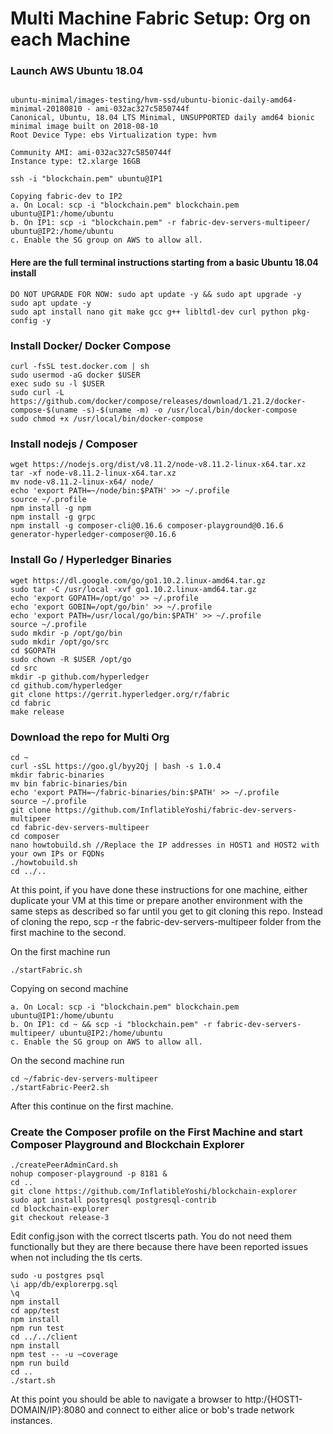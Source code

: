 # Multi Machine Fabric Setup: Org on each Machine


### Launch AWS Ubuntu 18.04 

```

ubuntu-minimal/images-testing/hvm-ssd/ubuntu-bionic-daily-amd64-minimal-20180810 - ami-032ac327c5850744f
Canonical, Ubuntu, 18.04 LTS Minimal, UNSUPPORTED daily amd64 bionic minimal image built on 2018-08-10
Root Device Type: ebs Virtualization type: hvm

Community AMI: ami-032ac327c5850744f
Instance type: t2.xlarge 16GB

ssh -i "blockchain.pem" ubuntu@IP1

Copying fabric-dev to IP2
a. On Local: scp -i "blockchain.pem" blockchain.pem ubuntu@IP1:/home/ubuntu
b. On IP1: scp -i "blockchain.pem" -r fabric-dev-servers-multipeer/ ubuntu@IP2:/home/ubuntu
c. Enable the SG group on AWS to allow all.

```

#### Here are the full terminal instructions starting from a basic Ubuntu 18.04 install 

```
DO NOT UPGRADE FOR NOW: sudo apt update -y && sudo apt upgrade -y
sudo apt update -y
sudo apt install nano git make gcc g++ libltdl-dev curl python pkg-config -y
```

### Install Docker/ Docker Compose
```
curl -fsSL test.docker.com | sh
sudo usermod -aG docker $USER
exec sudo su -l $USER
sudo curl -L https://github.com/docker/compose/releases/download/1.21.2/docker-compose-$(uname -s)-$(uname -m) -o /usr/local/bin/docker-compose
sudo chmod +x /usr/local/bin/docker-compose
```

### Install nodejs / Composer
```
wget https://nodejs.org/dist/v8.11.2/node-v8.11.2-linux-x64.tar.xz
tar -xf node-v8.11.2-linux-x64.tar.xz 
mv node-v8.11.2-linux-x64/ node/
echo 'export PATH=~/node/bin:$PATH' >> ~/.profile
source ~/.profile
npm install -g npm 
npm install -g grpc
npm install -g composer-cli@0.16.6 composer-playground@0.16.6 generator-hyperledger-composer@0.16.6
```

### Install Go / Hyperledger Binaries
```
wget https://dl.google.com/go/go1.10.2.linux-amd64.tar.gz
sudo tar -C /usr/local -xvf go1.10.2.linux-amd64.tar.gz
echo 'export GOPATH=/opt/go' >> ~/.profile
echo 'export GOBIN=/opt/go/bin' >> ~/.profile
echo 'export PATH=/usr/local/go/bin:$PATH' >> ~/.profile
source ~/.profile
sudo mkdir -p /opt/go/bin
sudo mkdir /opt/go/src
cd $GOPATH
sudo chown -R $USER /opt/go
cd src
mkdir -p github.com/hyperledger
cd github.com/hyperledger
git clone https://gerrit.hyperledger.org/r/fabric
cd fabric
make release
```

### Download the repo for Multi Org
```
cd ~
curl -sSL https://goo.gl/byy2Qj | bash -s 1.0.4
mkdir fabric-binaries
mv bin fabric-binaries/bin
echo 'export PATH=~/fabric-binaries/bin:$PATH' >> ~/.profile
source ~/.profile
git clone https://github.com/InflatibleYoshi/fabric-dev-servers-multipeer
cd fabric-dev-servers-multipeer
cd composer
nano howtobuild.sh //Replace the IP addresses in HOST1 and HOST2 with your own IPs or FQDNs
./howtobuild.sh
cd ../..
```

At this point, if you have done these instructions for one machine, either duplicate your VM at this time or prepare another environment with the same steps as described so far until you get to git cloning this repo. Instead of cloning the repo, scp -r the fabric-dev-servers-multipeer folder from the first machine to the second.

On the first machine run
```
./startFabric.sh
```

Copying on second machine
```
a. On Local: scp -i "blockchain.pem" blockchain.pem ubuntu@IP1:/home/ubuntu
b. On IP1: cd ~ && scp -i "blockchain.pem" -r fabric-dev-servers-multipeer/ ubuntu@IP2:/home/ubuntu
c. Enable the SG group on AWS to allow all.
```

On the second machine run
```
cd ~/fabric-dev-servers-multipeer
./startFabric-Peer2.sh
```

After this continue on the first machine.

### Create the Composer profile on the First Machine and start Composer Playground and Blockchain Explorer
```
./createPeerAdminCard.sh
nohup composer-playground -p 8181 &
cd ..
git clone https://github.com/InflatibleYoshi/blockchain-explorer
sudo apt install postgresql postgresql-contrib
cd blockchain-explorer
git checkout release-3
```
Edit config.json with the correct tlscerts path. You do not need them functionally but they are there because there have been reported issues when not including the tls certs.
```
sudo -u postgres psql
\i app/db/explorerpg.sql
\q
npm install
cd app/test
npm install
npm run test
cd ../../client
npm install
npm test -- -u –coverage
npm run build
cd ..
./start.sh
```

At this point you should be able to navigate a browser to http:/{HOST1-DOMAIN/IP}:8080 and connect to either alice or bob's trade network instances.
